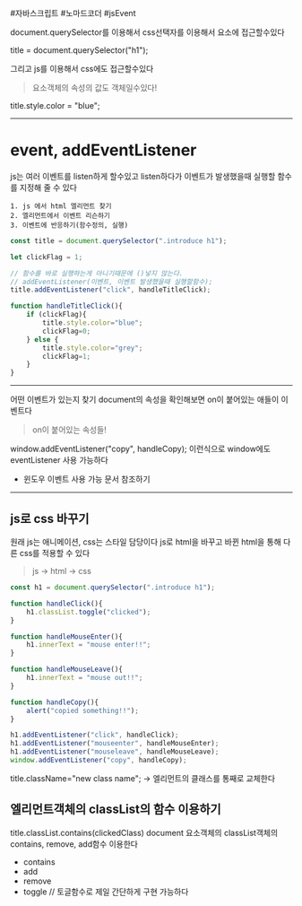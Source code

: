 #자바스크립트 #노마드코더 #jsEvent

document.querySelector를 이용해서 css선택자를 이용해서 요소에 접근할수있다

title = document.querySelector("h1");

그리고 js를 이용해서 css에도 접근할수있다

> 요소객체의 속성의 값도 객체일수있다!

title.style.color = "blue";

---

# event, addEventListener

js는 여러 이벤트를 listen하게 할수있고 
listen하다가 이벤트가 발생했을때 실행할 함수를 지정해 줄 수 있다

	1. js 에서 html 엘리먼트 찾기
	2. 엘리먼트에서 이벤트 리슨하기
	3. 이벤트에 반응하기(함수정의, 실행)

```javascript
const title = document.querySelector(".introduce h1");

let clickFlag = 1;

// 함수를 바로 실행하는게 아니기때문에 ()넣지 않는다.
// addEventListener(이벤트, 이벤트 발생했을때 실행할함수);
title.addEventListener("click", handleTitleClick);

function handleTitleClick(){
    if (clickFlag){
        title.style.color="blue";
        clickFlag=0;
    } else {
        title.style.color="grey";
        clickFlag=1;
    }
}

```


---

어떤 이벤트가 있는지 찾기
document의 속성을 확인해보면 on이 붙어있는 애들이 이벤트다

> on이 붙어있는 속성들!

window.addEventListener("copy", handleCopy);
이런식으로 window에도 eventListener 사용 가능하다
- 윈도우 이벤트 사용 가능
문서 참조하기

---

## js로 css 바꾸기

원래 js는 애니메이션, css는 스타일 담당이다
js로 html을 바꾸고 바뀐 html을 통해 다른 css를 적용할 수 있다

>  js -> html -> css


```javascript
const h1 = document.querySelector(".introduce h1");

function handleClick(){
    h1.classList.toggle("clicked");
}

function handleMouseEnter(){
    h1.innerText = "mouse enter!!";
}

function handleMouseLeave(){
    h1.innerText = "mouse out!!";
}

function handleCopy(){
    alert("copied something!!");
}

h1.addEventListener("click", handleClick);
h1.addEventListener("mouseenter", handleMouseEnter);
h1.addEventListener("mouseleave", handleMouseLeave);
window.addEventListener("copy", handleCopy);

```

title.className="new class name"; 
-> 엘리먼트의 클래스를 통째로 교체한다

## 엘리먼트객체의 classList의 함수 이용하기
title.classList.contains(clickedClass) 
document 요소객체의 classList객체의 contains, remove, add함수 이용한다

- contains
- add
- remove
- toggle // 토글함수로 제일 간단하게 구현 가능하다
